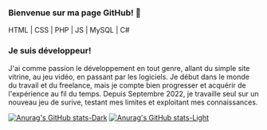 ### Bienvenue sur ma page GitHub! 👋

HTML | CSS | PHP | JS | MySQL | C#

### Je suis développeur!

J'ai comme passion le développement en tout genre, allant du simple site vitrine, au jeu vidéo, en passant par les logiciels. Je début dans le monde du travail et du freelance, mais je compte bien progresser et acquérir de l'expérience au fil du temps. Depuis Septembre 2022, je travaille seul sur un nouveau jeu de surive, testant mes limites et exploitant mes connaissances.

[![Anurag's GitHub stats-Dark](https://github-readme-stats.vercel.app/api?username=anuraghazra&show_icons=true&theme=dark#gh-dark-mode-only)](https://github.com/anuraghazra/github-readme-stats#gh-dark-mode-only)
[![Anurag's GitHub stats-Light](https://github-readme-stats.vercel.app/api?username=anuraghazra&show_icons=true&theme=default#gh-light-mode-only)](https://github.com/anuraghazra/github-readme-stats#gh-light-mode-only)


